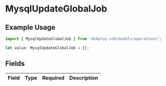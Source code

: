 # MysqlUpdateGlobalJob

## Example Usage

```typescript
import { MysqlUpdateGlobalJob } from "dokploy-sdk/models/operations";

let value: MysqlUpdateGlobalJob = {};
```

## Fields

| Field       | Type        | Required    | Description |
| ----------- | ----------- | ----------- | ----------- |